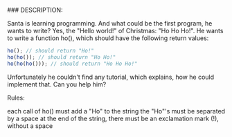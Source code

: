 ### DESCRIPTION:

Santa is learning programming. And what could be the first program, he wants to write? Yes, the "Hello world!" of Christmas: "Ho Ho Ho!". He wants to write a function ho(), which should have the following return values:
```js
ho(); // should return "Ho!"
ho(ho()); // should return "Ho Ho!"
ho(ho(ho())); // should return "Ho Ho Ho!"
```
Unfortunately he couldn't find any tutorial, which explains, how he could implement that. Can you help him?

Rules:

each call of ho() must add a "Ho" to the string
the "Ho"'s must be separated by a space
at the end of the string, there must be an exclamation mark (!), without a space